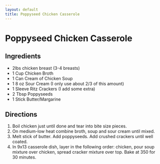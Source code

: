 ```yaml
---
layout: default
title: Poppyseed Chicken Casserole
---
```


# Poppyseed Chicken Casserole

## Ingredients

-   2lbs chicken breast (3-4 breasts)
-   1 Cup Chicken Broth
-   1 Can Cream of Chicken Soup
-   1 8 oz Sour Cream (I only use about 2/3 of this amount)
-   1 Sleeve Ritz Crackers (I add some extra)
-   2 Tbsp Poppyseeds
-   1 Stick Butter/Margarine

## Directions

1.  Boil chicken just until done and tear into bite size pieces.
2.  On medium-low heat combine broth, soup and sour cream until mixed.
3.  Melt stick of butter. Add poppyseeds. Add crushed crackers until
    well coated.
4.  In 9x13 casserole dish, layer in the following order: chicken, pour
    soup mixture over chicken, spread cracker mixture over top. Bake at
    350 for 30 minutes.

